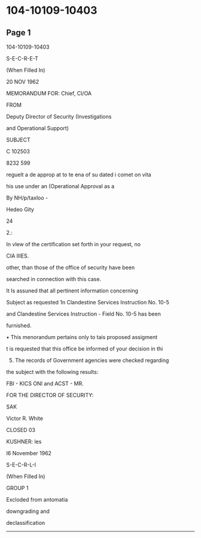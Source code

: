 # 104-10109-10403

## Page 1

104-10109-10403

S-E-C-R-E-T

(When Filled In)

20 NOV 1962

MEMORANDUM FOR: Chief, CI/OA

FROM

Deputy Director of Security (Investigations

and Operational Support)

SUBJECT

C 102503

8232 599

reguelt a de approp at to te ena of su dated i comet on vita

his use under an (Operational Approval as a

By NH/p/taxloo -

Hedeo Gity

24

2.:

In vlew of the certification set forth in your request, no

CIA IIIES.

other, than those of the office of security have been

searched in connection with this case.

It Is assuned that all pertinent information concerning

Subject as requested 1n Clandestine Services Instruction No. 10-5

and Clandestine Services Instruction - Field No. 10-5 has been

furnished.

• This menorandum pertains only to tais proposed assigment

t is requested that this office be informed of your decision in thi

5. The records of Government agencies were checked regarding

the subject with the following results:

FBI - KICS ONI and ACST - MR.

FOR THE DIRECTOR OF SECURITY:

SAK

Victor R. White

CLOSED 03

KUSHNER: les

I6 November 1962

S-E-C-R-L-I

(When Filled In)

GROUP 1

Excloded from antomatia

downgrading and

declassification

---

